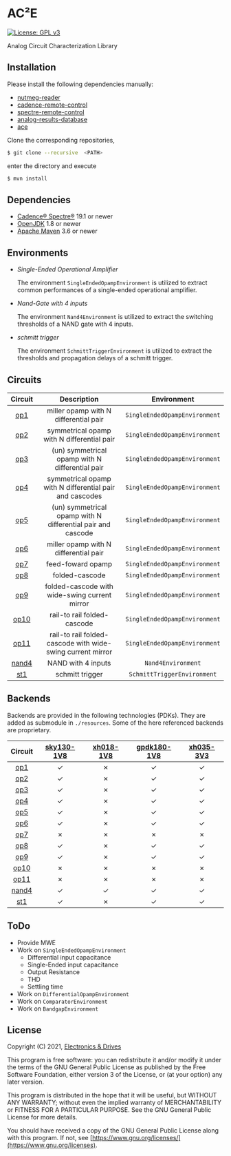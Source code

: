 # AC²E
[![License: GPL v3](https://img.shields.io/badge/License-GPLv3-blue.svg)](https://www.gnu.org/licenses/gpl-3.0) 

Analog Circuit Characterization Library

## Installation

Please install the following dependencies manually:

- [nutmeg-reader](https://github.com/electronics-and-drives/nutmeg-reader) 
- [cadence-remote-control](https://github.com/electronics-and-drives/cadence-remote-control) 
- [spectre-remote-control](https://github.com/electronics-and-drives/spectre-remote-control) 
- [analog-results-database](https://github.com/electronics-and-drives/analog-results-database) 
- [ace](https://github.com/matthschw/ace) 

Clone the corresponding repositories, 
```bash
$ git clone --recursive  <PATH>
```
enter the directory and execute
```bash
$ mvn install
```

## Dependencies

- [Cadence® Spectre®](https://www.cadence.com/ko_KR/home/tools/custom-ic-analog-rf-design/circuit-simulation/spectre-simulation-platform.html) 19.1 or newer
- [OpenJDK](https://openjdk.java.net/) 1.8 or newer 
- [Apache Maven](https://maven.apache.org/) 3.6 or newer

## Environments

- *Single-Ended Operational Amplifier*

  The environment `SingleEndedOpampEnvironment` is utilized to extract
  common performances of a single-ended operational amplifier.

- *Nand-Gate with 4 inputs*

  The environment `Nand4Environment` is utilized to extract
  the switching thresholds of a NAND gate with 4 inputs.

- *schmitt trigger*

  The environment `SchmittTriggerEnvironment` is utilized to extract
  the thresholds and propagation delays of a schmitt trigger.

## Circuits

| Circuit                                                                           | Description                                                 | Environment                       |
| :-------------------------------------------------------------------------------: | :---------------------------------------------------------: | :-------------------------------: |
|  [op1](https://raw.githubusercontent.com/matthschw/ace/main/figures/op1.png)      | miller opamp with N differential pair                       | `SingleEndedOpampEnvironment`     |
|  [op2](https://raw.githubusercontent.com/matthschw/ace/main/figures/op2.png)      | symmetrical opamp with N differential pair                  | `SingleEndedOpampEnvironment`     |
|  [op3](https://raw.githubusercontent.com/matthschw/ace/main/figures/op3.png)      | (un) symmetrical opamp with N differential pair             | `SingleEndedOpampEnvironment`     |
|  [op4](https://raw.githubusercontent.com/matthschw/ace/main/figures/op4.png)      | symmetrical opamp with N differential pair and cascodes     | `SingleEndedOpampEnvironment`     |
|  [op5](https://raw.githubusercontent.com/matthschw/ace/main/figures/op5.png)      | (un) symmetrical opamp with N differential pair and cascode | `SingleEndedOpampEnvironment`     |
|  [op6](https://raw.githubusercontent.com/matthschw/ace/main/figures/op6.png)      | miller opamp with N differential pair                       | `SingleEndedOpampEnvironment`     |
|  [op7](https://raw.githubusercontent.com/matthschw/ace/main/figures/op7.png)      | feed-foward opamp                                           | `SingleEndedOpampEnvironment`     |
|  [op8](https://raw.githubusercontent.com/matthschw/ace/main/figures/op8.png)      | folded-cascode                                              | `SingleEndedOpampEnvironment`     |
|  [op9](https://raw.githubusercontent.com/matthschw/ace/main/figures/op9.png)      | folded-cascode with wide-swing current mirror               | `SingleEndedOpampEnvironment`     |
|  [op10](https://raw.githubusercontent.com/matthschw/ace/main/figures/op10.png)    | rail-to rail folded-cascode                                 | `SingleEndedOpampEnvironment`     |
|  [op11](https://raw.githubusercontent.com/matthschw/ace/main/figures/op11.png)    | rail-to rail folded-cascode with wide-swing current mirror  | `SingleEndedOpampEnvironment`     |
|  [nand4](https://raw.githubusercontent.com/matthschw/ace/main/figures/nand4.png)  | NAND with 4 inputs                                          | `Nand4Environment`                |
|  [st1](https://raw.githubusercontent.com/matthschw/ace/main/figures/st1.png)      | schmitt trigger                                             | `SchmittTriggerEnvironment`       |

## Backends

Backends are provided in the following technologies (PDKs).
They are added as submodule in `./resources`.
Some of the here referenced backends are proprietary.

| Circuit                                                                           | [sky130-1V8](https://github.com/matthschw/ace-sky130-1V8)  | [xh018-1V8](https://gitlab-forschung.reutlingen-university.de/eda/ace-xh018-1v8)  | [gpdk180-1V8](https://github.com/matthschw/ace-sky130-1V8)  | [xh035-3V3](https://gitlab-forschung.reutlingen-university.de/eda/ace-xh035-3v3)  |
| :-------------------------------------------------------------------------------: | :--------------------------------------------------------: | :-------------------------------------------------------------------------------: | :---------------------------------------------------------: | :-------------------------------------------------------------------------------: |
|  [op1](https://raw.githubusercontent.com/matthschw/ace/main/figures/op1.png)      | &#10003;                                                   | &#10007;                                                                          | &#10003;                                                    | &#10003;                                                                          |
|  [op2](https://raw.githubusercontent.com/matthschw/ace/main/figures/op2.png)      | &#10003;                                                   | &#10007;                                                                          | &#10003;                                                    | &#10003;                                                                          |
|  [op3](https://raw.githubusercontent.com/matthschw/ace/main/figures/op3.png)      | &#10003;                                                   | &#10007;                                                                          | &#10003;                                                    | &#10003;                                                                          |
|  [op4](https://raw.githubusercontent.com/matthschw/ace/main/figures/op4.png)      | &#10003;                                                   | &#10007;                                                                          | &#10003;                                                    | &#10003;                                                                          |
|  [op5](https://raw.githubusercontent.com/matthschw/ace/main/figures/op5.png)      | &#10003;                                                   | &#10007;                                                                          | &#10003;                                                    | &#10003;                                                                          |
|  [op6](https://raw.githubusercontent.com/matthschw/ace/main/figures/op6.png)      | &#10003;                                                   | &#10007;                                                                          | &#10003;                                                    | &#10003;                                                                          |
|  [op7](https://raw.githubusercontent.com/matthschw/ace/main/figures/op7.png)      | &#10007;                                                   | &#10007;                                                                          | &#10007;                                                    | &#10007;                                                                          |
|  [op8](https://raw.githubusercontent.com/matthschw/ace/main/figures/op8.png)      | &#10003;                                                   | &#10007;                                                                          | &#10003;                                                    | &#10003;                                                                          |
|  [op9](https://raw.githubusercontent.com/matthschw/ace/main/figures/op9.png)      | &#10003;                                                   | &#10007;                                                                          | &#10003;                                                    | &#10003;                                                                          |
|  [op10](https://raw.githubusercontent.com/matthschw/ace/main/figures/op10.png)    | &#10007;                                                   | &#10007;                                                                          | &#10007;                                                    | &#10007;                                                                          |
|  [op11](https://raw.githubusercontent.com/matthschw/ace/main/figures/op11.png)    | &#10007;                                                   | &#10007;                                                                          | &#10007;                                                    | &#10007;                                                                          |
|  [nand4](https://raw.githubusercontent.com/matthschw/ace/main/figures/nand4.png)  | &#10003;                                                   | &#10003;                                                                          | &#10003;                                                    | &#10003;                                                                          |
|  [st1](https://raw.githubusercontent.com/matthschw/ace/main/figures/st1.png)      | &#10003;                                                   | &#10007;                                                                          | &#10003;                                                    | &#10003;                                                                          |

## ToDo

- Provide MWE
- Work on `SingleEndedOpampEnvironment`
  - Differential input capacitance
  - Single-Ended input capacitance 
  - Output Resistance
  - THD
  - Settling time
- Work on `DifferentialOpampEnvironment`  
- Work on `ComparatorEnvironment`  
- Work on `BandgapEnvironment`  
## License

Copyright (C) 2021, [Electronics & Drives](https://www.electronics-and-drives.de/)

This program is free software: you can redistribute it and/or modify
it under the terms of the GNU General Public License as published by
the Free Software Foundation, either version 3 of the License, or
(at your option) any later version.

This program is distributed in the hope that it will be useful,
but WITHOUT ANY WARRANTY; without even the implied warranty of
MERCHANTABILITY or FITNESS FOR A PARTICULAR PURPOSE.  See the
GNU General Public License for more details.

You should have received a copy of the GNU General Public License
along with this program. If not, see 
[https://www.gnu.org/licenses/](https://www.gnu.org/licenses).
